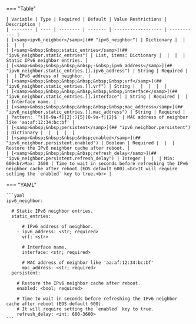 <!--
  ~ Copyright (c) 2025 Arista Networks, Inc.
  ~ Use of this source code is governed by the Apache License 2.0
  ~ that can be found in the LICENSE file.
  -->
=== "Table"

    | Variable | Type | Required | Default | Value Restrictions | Description |
    | -------- | ---- | -------- | ------- | ------------------ | ----------- |
    | [<samp>ipv6_neighbor</samp>](## "ipv6_neighbor") | Dictionary |  |  |  |  |
    | [<samp>&nbsp;&nbsp;static_entries</samp>](## "ipv6_neighbor.static_entries") | List, items: Dictionary |  |  |  | Static IPv6 neighbor entries. |
    | [<samp>&nbsp;&nbsp;&nbsp;&nbsp;-&nbsp;ipv6_address</samp>](## "ipv6_neighbor.static_entries.[].ipv6_address") | String | Required |  |  | IPv6 address of neighbor. |
    | [<samp>&nbsp;&nbsp;&nbsp;&nbsp;&nbsp;&nbsp;vrf</samp>](## "ipv6_neighbor.static_entries.[].vrf") | String |  |  |  |  |
    | [<samp>&nbsp;&nbsp;&nbsp;&nbsp;&nbsp;&nbsp;interface</samp>](## "ipv6_neighbor.static_entries.[].interface") | String | Required |  |  | Interface name. |
    | [<samp>&nbsp;&nbsp;&nbsp;&nbsp;&nbsp;&nbsp;mac_address</samp>](## "ipv6_neighbor.static_entries.[].mac_address") | String | Required |  | Pattern: `^([0-9a-f]{2}:){5}[0-9a-f]{2}$` | MAC address of neighbor like 'aa:af:12:34:bc:bf' |
    | [<samp>&nbsp;&nbsp;persistent</samp>](## "ipv6_neighbor.persistent") | Dictionary |  |  |  |  |
    | [<samp>&nbsp;&nbsp;&nbsp;&nbsp;enabled</samp>](## "ipv6_neighbor.persistent.enabled") | Boolean | Required |  |  | Restore the IPv6 neighbor cache after reboot. |
    | [<samp>&nbsp;&nbsp;&nbsp;&nbsp;refresh_delay</samp>](## "ipv6_neighbor.persistent.refresh_delay") | Integer |  |  | Min: 600<br>Max: 3600 | Time to wait in seconds before refreshing the IPv6 neighbor cache after reboot (EOS default 600).<br>It will require setting the `enabled` key to true.<br> |

=== "YAML"

    ```yaml
    ipv6_neighbor:

      # Static IPv6 neighbor entries.
      static_entries:

          # IPv6 address of neighbor.
        - ipv6_address: <str; required>
          vrf: <str>

          # Interface name.
          interface: <str; required>

          # MAC address of neighbor like 'aa:af:12:34:bc:bf'
          mac_address: <str; required>
      persistent:

        # Restore the IPv6 neighbor cache after reboot.
        enabled: <bool; required>

        # Time to wait in seconds before refreshing the IPv6 neighbor cache after reboot (EOS default 600).
        # It will require setting the `enabled` key to true.
        refresh_delay: <int; 600-3600>
    ```
